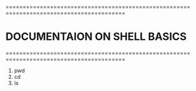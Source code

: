 =========================================================================================

#   DOCUMENTAION ON SHELL BASICS

=========================================================================================

1.  pwd
2.  cd
3.  ls
